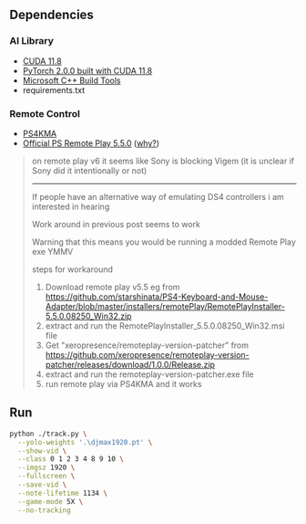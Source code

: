 
## Dependencies

### AI Library

- [CUDA 11.8](https://developer.nvidia.com/cuda-11-8-0-download-archive)
- [PyTorch 2.0.0 built with CUDA 11.8](https://pytorch.org/get-started/locally/)
- [Microsoft C++ Build Tools](https://visualstudio.microsoft.com/visual-cpp-build-tools/)
- requirements.txt

### Remote Control

- [PS4KMA](https://github.com/starshinata/PS4-Keyboard-and-Mouse-Adapter)
- [Official PS Remote Play 5.5.0](https://github.com/starshinata/PS4-Keyboard-and-Mouse-Adapter/blob/master/installers/remotePlay/RemotePlayInstaller-5.5.0.08250_Win32.zip) ([why?](https://github.com/starshinata/PS4-Keyboard-and-Mouse-Adapter/issues/85#issuecomment-1466988088))

> on remote play v6 it seems like Sony is blocking Vigem (it is unclear if Sony did it intentionally or not)
>
> ----
> If people have an alternative way of emulating DS4 controllers i am interested in hearing
> 
> Work around in previous post seems to work
>
> Warning that this means you would be running a modded Remote Play exe
YMMV
>
> steps for workaround
> 
> 1. Download remote play v5.5
>    eg from https://github.com/starshinata/PS4-Keyboard-and-Mouse-Adapter/blob/master/installers/remotePlay/RemotePlayInstaller-5.5.0.08250_Win32.zip
> 2. extract and run the RemotePlayInstaller_5.5.0.08250_Win32.msi file
> 3. Get "xeropresence/remoteplay-version-patcher" from https://github.com/xeropresence/remoteplay-version-patcher/releases/download/1.0.0/Release.zip
> 4. extract and run the remoteplay-version-patcher.exe file
> 5. run remote play via PS4KMA and it works

## Run

```bash
python ./track.py \
  --yolo-weights '.\djmax1920.pt' \
  --show-vid \
  --class 0 1 2 3 4 8 9 10 \
  --imgsz 1920 \
  --fullscreen \
  --save-vid \
  --note-lifetime 1134 \
  --game-mode 5X \
  --no-tracking
```